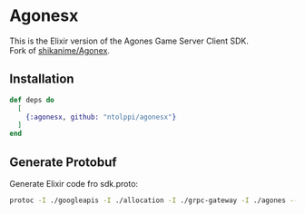 # Agonesx

This is the Elixir version of the Agones Game Server Client SDK.<br>
Fork of [shikanime/Agonex](https://github.com/shikanime/Agonex).

## Installation

```elixir
def deps do
  [
    {:agonesx, github: "ntolppi/agonesx"}
  ]
end
```

## Generate Protobuf

Generate Elixir code fro sdk.proto:
```bash
protoc -I ./googleapis -I ./allocation -I ./grpc-gateway -I ./agones --elixir_out=plugins=grpc:../lib ./agones/dev/sdk/sdk.proto
```
